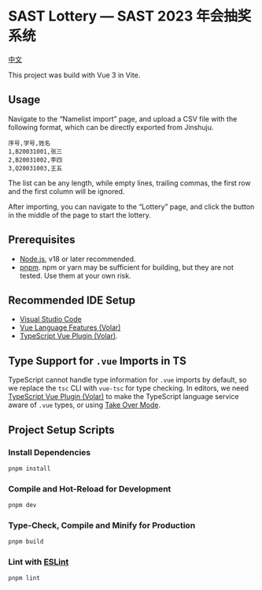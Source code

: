 # SAST Lottery — SAST 2023 年会抽奖系统

[中文](README.zh-CN.md)

This project was build with Vue 3 in Vite.

## Usage

Navigate to the “Namelist import” page, and upload a CSV file with the following format, which can be directly exported from Jinshuju.

```csv
序号,学号,姓名
1,B20031001,张三
2,B20031002,李四
3,Q20031003,王五
```

The list can be any length, while empty lines, trailing commas, the first row and the first column will be ignored.

After importing, you can navigate to the “Lottery” page, and click the button in the middle of the page to start the lottery.

## Prerequisites

- [Node.js][nodejs], v18 or later recommended.
- [pnpm][pnpm]. npm or yarn may be sufficient for building, but they are not tested. Use them at your own risk.

## Recommended IDE Setup

- [Visual Studio Code][vs-code]
- [Vue Language Features (Volar)][volar]
- [TypeScript Vue Plugin (Volar)][volar-ts].

## Type Support for `.vue` Imports in TS

TypeScript cannot handle type information for `.vue` imports by default, so we replace the `tsc` CLI with `vue-tsc` for type checking. In editors, we need [TypeScript Vue Plugin (Volar)][volar-ts] to make the TypeScript language service aware of `.vue` types, or using [Take Over Mode][volar-takeover-mode].

## Project Setup Scripts

### Install Dependencies

```sh
pnpm install
```

### Compile and Hot-Reload for Development

```sh
pnpm dev
```

### Type-Check, Compile and Minify for Production

```sh
pnpm build
```

### Lint with [ESLint][eslint]

```sh
pnpm lint
```

[nodejs]: https://nodejs.org/
[pnpm]: https://pnpm.io/
[vs-code]: https://code.visualstudio.com/
[volar]: https://marketplace.visualstudio.com/items?itemName=Vue.volar
[volar-ts]: https://marketplace.visualstudio.com/items?itemName=Vue.vscode-typescript-vue-plugin
[volar-takeover-mode]: https://github.com/johnsoncodehk/volar/discussions/471#discussioncomment-1361669
[eslint]: https://eslint.org/
